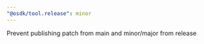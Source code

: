 ```yaml
---
"@osdk/tool.release": minor
---
```


Prevent publishing patch from main and minor/major from release

